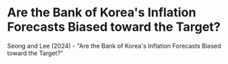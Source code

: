 # Are the Bank of Korea's Inflation Forecasts Biased toward the Target?
Seong and Lee (2024) - "Are the Bank of Korea's Inflation Forecasts Biased toward the Target?"
